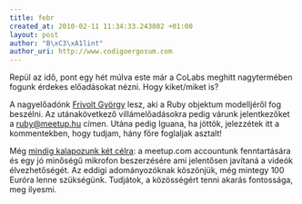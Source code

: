 ```yaml
--- 
title: febr
created_at: 2010-02-11 11:34:33.243802 +01:00
layout: post
author: "B\xC3\xA1lint"
author_uri: http://www.codigoergosum.com
---
```

Repül az idő, pont egy hét múlva este már a CoLabs meghitt nagytermében fogunk érdekes előadásokat nézni. Hogy kiket/miket is?

A nagyelőadónk [Frivolt György][fifigyuri] lesz, aki a Ruby objektum modelljéről fog beszélni. Az utánakövetkező villámelőadásokra pedig várunk jelentkezőket a <ruby@meetup.hu> címen. Utána pedig Iguana, ha jöttök, jelezzétek itt a kommentekben, hogy tudjam, hány főre foglaljak asztalt!

Még [mindig kalapozunk két célra][tamogass]: a meetup.com accountunk fenntartására és egy jó minőségű mikrofon beszerzésére ami jelentősen javítaná a videók élvezhetőségét. Az eddigi adományozóknak köszönjük, még mintegy 100 Euróra lenne szükségünk. Tudjátok, a közösségért tenni akarás fontossága, meg ilyesmi.

[fifigyuri]: http://twitter.com/fifigyuri
[tamogass]: http://ruby.meetup.hu/blog/2010/02/03/januari-videok-es-felhivas.html